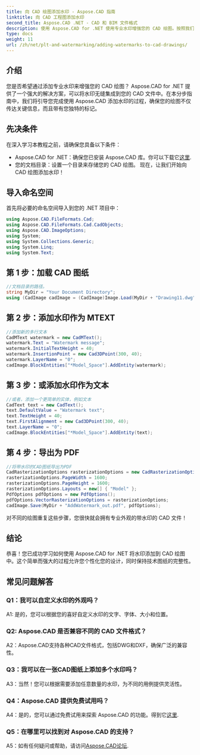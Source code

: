 ```yaml
---
title: 向 CAD 绘图添加水印 - Aspose.CAD 指南
linktitle: 向 CAD 工程图添加水印
second_title: Aspose.CAD .NET - CAD 和 BIM 文件格式
description: 使用 Aspose.CAD for .NET 使用专业水印增强您的 CAD 绘图。按照我们的分步指南进行个性化和引人入胜的设计。
type: docs
weight: 11
url: /zh/net/plt-and-watermarking/adding-watermarks-to-cad-drawings/
---
```

## 介绍

您是否希望通过添加专业水印来增强您的 CAD 绘图？ Aspose.CAD for .NET 提供了一个强大的解决方案，可以将水印无缝集成到您的 CAD 文件中。在本分步指南中，我们将引导您完成使用 Aspose.CAD 添加水印的过程，确保您的绘图不仅传达关键信息，而且带有您独特的标记。

## 先决条件

在深入学习本教程之前，请确保您具备以下条件：
-  Aspose.CAD for .NET：确保您已安装 Aspose.CAD 库。你可以下载它[这里](https://releases.aspose.com/cad/net/).
- 您的文档目录：设置一个目录来存储您的 CAD 绘图。
现在，让我们开始向 CAD 绘图添加水印！

## 导入命名空间

首先将必要的命名空间导入到您的 .NET 项目中：

```csharp
using Aspose.CAD.FileFormats.Cad;
using Aspose.CAD.FileFormats.Cad.CadObjects;
using Aspose.CAD.ImageOptions;
using System;
using System.Collections.Generic;
using System.Linq;
using System.Text;
```

## 第 1 步：加载 CAD 图纸

```csharp
//文档目录的路径。
string MyDir = "Your Document Directory";
using (CadImage cadImage = (CadImage)Image.Load(MyDir + "Drawing11.dwg")) {
```

## 第 2 步：添加水印作为 MTEXT

```csharp
//添加新的多行文本
CadMText watermark = new CadMText();
watermark.Text = "Watermark message";
watermark.InitialTextHeight = 40;
watermark.InsertionPoint = new Cad3DPoint(300, 40);
watermark.LayerName = "0";
cadImage.BlockEntities["*Model_Space"].AddEntity(watermark);
```

## 第 3 步：或添加水印作为文本

```csharp
//或者，添加一个更简单的实体，例如文本
CadText text = new CadText();
text.DefaultValue = "Watermark text";
text.TextHeight = 40;
text.FirstAlignment = new Cad3DPoint(300, 40);
text.LayerName = "0";
cadImage.BlockEntities["*Model_Space"].AddEntity(text);
```

## 第 4 步：导出为 PDF

```csharp
//将带水印的CAD图纸导出为PDF
CadRasterizationOptions rasterizationOptions = new CadRasterizationOptions();
rasterizationOptions.PageWidth = 1600;
rasterizationOptions.PageHeight = 1600;
rasterizationOptions.Layouts = new[] { "Model" };
PdfOptions pdfOptions = new PdfOptions();
pdfOptions.VectorRasterizationOptions = rasterizationOptions;
cadImage.Save(MyDir + "AddWatermark_out.pdf", pdfOptions);
```

对不同的绘图重复这些步骤，您很快就会拥有专业外观的带水印的 CAD 文件！

## 结论

恭喜！您已成功学习如何使用 Aspose.CAD for .NET 将水印添加到 CAD 绘图中。这个简单而强大的过程允许您个性化您的设计，同时保持技术图纸的完整性。

## 常见问题解答

### Q1：我可以自定义水印的外观吗？

A1: 是的，您可以根据您的喜好自定义水印的文字、字体、大小和位置。

### Q2: Aspose.CAD 是否兼容不同的 CAD 文件格式？

A2：Aspose.CAD支持各种CAD文件格式，包括DWG和DXF，确保广泛的兼容性。

### Q3：我可以在一张CAD图纸上添加多个水印吗？

A3：当然！您可以根据需要添加任意数量的水印，为不同的用例提供灵活性。

### Q4：Aspose.CAD 提供免费试用吗？

A4：是的，您可以通过免费试用来探索 Aspose.CAD 的功能。得到它[这里](https://releases.aspose.com/).

### Q5：在哪里可以找到对 Aspose.CAD 的支持？

 A5：如有任何疑问或帮助，请访问[Aspose.CAD论坛](https://forum.aspose.com/c/cad/19).